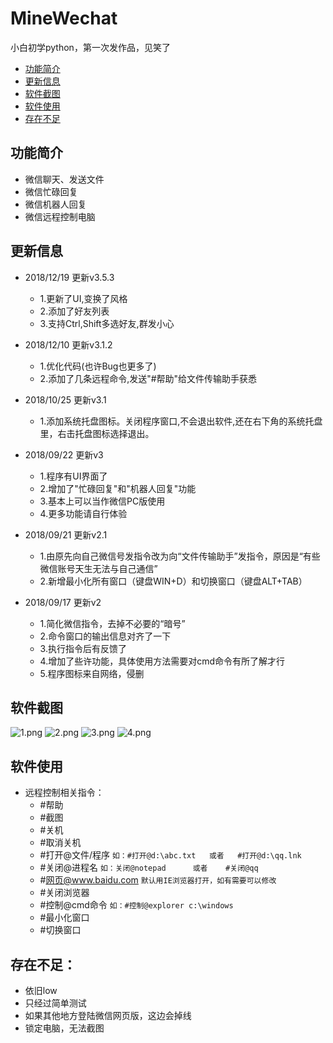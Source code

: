 # MineWechat
小白初学python，第一次发作品，见笑了
- [功能简介](#功能简介)
- [更新信息](#更新信息)
- [软件截图](#软件截图)
- [软件使用](#软件使用)
- [存在不足](#存在不足)


## 功能简介
- 微信聊天、发送文件
- 微信忙碌回复
- 微信机器人回复
- 微信远程控制电脑

## 更新信息

- 2018/12/19  更新v3.5.3
  - 1.更新了UI,变换了风格
  - 2.添加了好友列表
  - 3.支持Ctrl,Shift多选好友,群发小心

- 2018/12/10  更新v3.1.2
  - 1.优化代码(也许Bug也更多了)
  - 2.添加了几条远程命令,发送"#帮助"给文件传输助手获悉

- 2018/10/25  更新v3.1
  - 1.添加系统托盘图标。关闭程序窗口,不会退出软件,还在右下角的系统托盘里，右击托盘图标选择退出。

- 2018/09/22  更新v3
  - 1.程序有UI界面了
  - 2.增加了"忙碌回复"和"机器人回复"功能
  - 3.基本上可以当作微信PC版使用
  - 4.更多功能请自行体验

- 2018/09/21  更新v2.1
  - 1.由原先向自己微信号发指令改为向“文件传输助手”发指令，原因是“有些微信账号天生无法与自己通信”
  - 2.新增最小化所有窗口（键盘WIN+D）和切换窗口（键盘ALT+TAB）

- 2018/09/17  更新v2
  - 1.简化微信指令，去掉不必要的“暗号”
  - 2.命令窗口的输出信息对齐了一下
  - 3.执行指令后有反馈了
  - 4.增加了些许功能，具体使用方法需要对cmd命令有所了解才行
  - 5.程序图标来自网络，侵删

## 软件截图
![1.png](https://i.loli.net/2018/12/19/5c19fa5eb02c6.png)
![2.png](https://i.loli.net/2018/12/19/5c19fa5f40506.png)
![3.png](https://i.loli.net/2018/12/19/5c19fb8c78d32.png)
![4.png](https://i.loli.net/2018/12/19/5c19fb8cc7a0b.png)


## 软件使用
- 远程控制相关指令：
  -  #帮助
  -  #截图
  -  #关机
  -  #取消关机
  -  #打开@文件/程序                `如：#打开@d:\abc.txt   或者   #打开@d:\qq.lnk`
  -  #关闭@进程名                   `如：关闭@notepad      或者    #关闭@qq`
  -  #网页@www.baidu.com           `默认用IE浏览器打开，如有需要可以修改`
  -  #关闭浏览器
  -  #控制@cmd命令                  `如：#控制@explorer c:\windows`   
  -  #最小化窗口
  -  #切换窗口

## 存在不足：
  -  依旧low
  -  只经过简单测试
  -  如果其他地方登陆微信网页版，这边会掉线
  -  锁定电脑，无法截图


    
    
      

